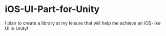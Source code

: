 # iOS-UI-Part-for-Unity
I plan to create a library at my leisure that will help me achieve an iOS-like UI in Unity!
